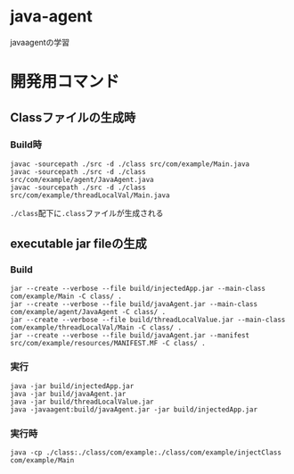 # java-agent
javaagentの学習


# 開発用コマンド

## Classファイルの生成時

### Build時

```
javac -sourcepath ./src -d ./class src/com/example/Main.java 
javac -sourcepath ./src -d ./class src/com/example/agent/JavaAgent.java
javac -sourcepath ./src -d ./class src/com/example/threadLocalVal/Main.java
```
`./class`配下に`.class`ファイルが生成される

## executable jar fileの生成

### Build 
```
jar --create --verbose --file build/injectedApp.jar --main-class com/example/Main -C class/ .
jar --create --verbose --file build/javaAgent.jar --main-class com/example/agent/JavaAgent -C class/ .
jar --create --verbose --file build/threadLocalValue.jar --main-class com/example/threadLocalVal/Main -C class/ .
jar --create --verbose --file build/javaAgent.jar --manifest src/com/example/resources/MANIFEST.MF -C class/ .
```

### 実行
```
java -jar build/injectedApp.jar
java -jar build/javaAgent.jar
java -jar build/threadLocalValue.jar 
java -javaagent:build/javaAgent.jar -jar build/injectedApp.jar
```

### 実行時

```
java -cp ./class:./class/com/example:./class/com/example/injectClass com/example/Main
```
